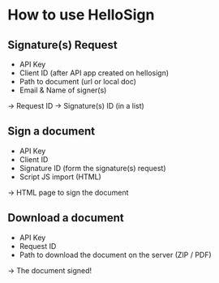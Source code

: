 How to use HelloSign
======================

Signature(s) Request
-----------------

* API Key
* Client ID (after API app created on hellosign)
* Path to document (url or local doc)
* Email & Name of signer(s)

-> Request ID
-> Signature(s) ID (in a list)


Sign a document
----------------

* API Key
* Client ID
* Signature ID (form the signature(s) request)
* Script JS import (HTML)

->  HTML page to sign the document


Download a document
-------------------

* API Key
* Request ID
* Path to download the document on the server (ZIP / PDF)

-> The document signed!